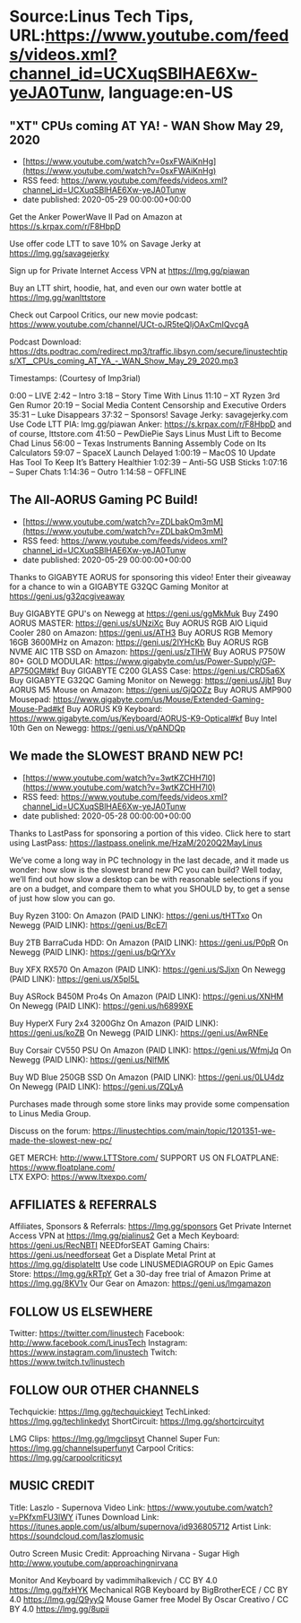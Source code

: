# Source:Linus Tech Tips, URL:https://www.youtube.com/feeds/videos.xml?channel_id=UCXuqSBlHAE6Xw-yeJA0Tunw, language:en-US

## "XT" CPUs coming AT YA! - WAN Show May 29, 2020
 - [https://www.youtube.com/watch?v=0sxFWAiKnHg](https://www.youtube.com/watch?v=0sxFWAiKnHg)
 - RSS feed: https://www.youtube.com/feeds/videos.xml?channel_id=UCXuqSBlHAE6Xw-yeJA0Tunw
 - date published: 2020-05-29 00:00:00+00:00

Get the Anker PowerWave II Pad on Amazon at https://s.krpax.com/r/F8HbpD

Use offer code LTT to save 10% on Savage Jerky at https://lmg.gg/savagejerky 

Sign up for Private Internet Access VPN at https://lmg.gg/piawan 

Buy an LTT shirt, hoodie, hat, and even our own water bottle at https://lmg.gg/wanlttstore

Check out Carpool Critics, our new movie podcast: https://www.youtube.com/channel/UCt-oJR5teQIjOAxCmIQvcgA

Podcast Download: https://dts.podtrac.com/redirect.mp3/traffic.libsyn.com/secure/linustechtips/XT__CPUs_coming_AT_YA_-_WAN_Show_May_29_2020.mp3

Timestamps: (Courtesy of Imp3rial)

0:00 – LIVE
2:42 – Intro
3:18 – Story Time With Linus
11:10 – XT Ryzen 3rd Gen Rumor
20:19 – Social Media Content Censorship and Executive Orders
35:31 – Luke Disappears
37:32 – Sponsors!
 Savage Jerky: savagejerky.com Use Code LTT
 PIA: lmg.gg/piawan
 Anker: https://s.krpax.com/r/F8HbpD
 and of course, lttstore.com
41:50 – PewDiePie Says Linus Must Lift to Become Chad Linus
56:00 – Texas Instruments Banning Assembly Code on Its Calculators
59:07 – SpaceX Launch Delayed
1:00:19 – MacOS 10 Update Has Tool To Keep It’s Battery Healthier
1:02:39 – Anti-5G USB Sticks
1:07:16 – Super Chats
1:14:36 – Outro
1:14:58 – OFFLINE

## The All-AORUS Gaming PC Build!
 - [https://www.youtube.com/watch?v=ZDLbakOm3mM](https://www.youtube.com/watch?v=ZDLbakOm3mM)
 - RSS feed: https://www.youtube.com/feeds/videos.xml?channel_id=UCXuqSBlHAE6Xw-yeJA0Tunw
 - date published: 2020-05-29 00:00:00+00:00

Thanks to GIGABYTE AORUS for sponsoring this video! Enter their giveaway for a chance to win a GIGABYTE G32QC Gaming Monitor at https://geni.us/g32qcgiveaway
 
Buy GIGABYTE GPU's on Newegg at https://geni.us/ggMkMuk
Buy Z490 AORUS MASTER: https://geni.us/sUNziXc
Buy AORUS RGB AIO Liquid Cooler 280 on Amazon: https://geni.us/ATH3
Buy AORUS RGB Memory 16GB 3600MHz on Amazon: https://geni.us/2lYHcKb
Buy AORUS RGB NVME AIC 1TB SSD on Amazon: https://geni.us/zTlHW
Buy AORUS P750W 80+ GOLD MODULAR: https://www.gigabyte.com/us/Power-Supply/GP-AP750GM#kf
Buy GIGABYTE C200 GLASS Case: https://geni.us/CRD5a6X
Buy GIGABYTE G32QC Gaming Monitor on Newegg: https://geni.us/Jjb1
Buy AORUS M5 Mouse on Amazon: https://geni.us/GjQOZz
Buy AORUS AMP900 Mousepad: https://www.gigabyte.com/us/Mouse/Extended-Gaming-Mouse-Pad#kf
Buy AORUS K9 Keyboard: https://www.gigabyte.com/us/Keyboard/AORUS-K9-Optical#kf
Buy Intel 10th Gen on Newegg: https://geni.us/VpANDQp

## We made the SLOWEST BRAND NEW PC!
 - [https://www.youtube.com/watch?v=3wtKZCHH7l0](https://www.youtube.com/watch?v=3wtKZCHH7l0)
 - RSS feed: https://www.youtube.com/feeds/videos.xml?channel_id=UCXuqSBlHAE6Xw-yeJA0Tunw
 - date published: 2020-05-28 00:00:00+00:00

Thanks to LastPass for sponsoring a portion of this video. Click here to start using LastPass: https://lastpass.onelink.me/HzaM/2020Q2MayLinus

We’ve come a long way in PC technology in the last decade, and it made us wonder: how slow is the slowest brand new PC you can build? Well today, we’ll find out how slow a desktop can be with reasonable selections if you are on a budget, and compare them to what you SHOULD by, to get a sense of just how slow you can go.

Buy Ryzen 3100:
On Amazon (PAID LINK): https://geni.us/tHTTxo
On Newegg (PAID LINK): https://geni.us/BcE7l

Buy 2TB BarraCuda HDD:
On Amazon (PAID LINK): https://geni.us/P0pR
On Newegg (PAID LINK): https://geni.us/bQrYXv

Buy XFX RX570
On Amazon (PAID LINK): https://geni.us/SJjxn
On Newegg (PAID LINK): https://geni.us/X5pl5L

Buy ASRock B450M Pro4s
On Amazon (PAID LINK): https://geni.us/XNHM
On Newegg (PAID LINK): https://geni.us/h6899XE

Buy HyperX Fury 2x4 3200Ghz
On Amazon (PAID LINK): https://geni.us/koZB
On Newegg (PAID LINK): https://geni.us/AwRNEe

Buy Corsair CV550 PSU
On Amazon (PAID LINK): https://geni.us/WfmjJq
On Newegg (PAID LINK): https://geni.us/NlfMK

Buy WD Blue 250GB SSD
On Amazon (PAID LINK): https://geni.us/0LU4dz
On Newegg (PAID LINK): https://geni.us/ZQLyA

Purchases made through some store links may provide some compensation to Linus Media Group.

Discuss on the forum: https://linustechtips.com/main/topic/1201351-we-made-the-slowest-new-pc/

GET MERCH: http://www.LTTStore.com/
SUPPORT US ON FLOATPLANE: https://www.floatplane.com/  
LTX EXPO: https://www.ltxexpo.com/   

AFFILIATES & REFERRALS
---------------------------------------------------
Affiliates, Sponsors & Referrals: https://lmg.gg/sponsors
Get Private Internet Access VPN at https://lmg.gg/pialinus2
Get a Mech Keyboard: https://geni.us/RecNBTI
NEEDforSEAT Gaming Chairs: https://geni.us/needforseat
Get a Displate Metal Print at https://lmg.gg/displateltt
Use code LINUSMEDIAGROUP on Epic Games Store: https://lmg.gg/kRTpY
Get a 30-day free trial of Amazon Prime at https://lmg.gg/8KV1v
Our Gear on Amazon: https://geni.us/lmgamazon
 
FOLLOW US ELSEWHERE
---------------------------------------------------  
Twitter: https://twitter.com/linustech
Facebook: http://www.facebook.com/LinusTech
Instagram: https://www.instagram.com/linustech
Twitch: https://www.twitch.tv/linustech

FOLLOW OUR OTHER CHANNELS
---------------------------------------------------  
Techquickie: https://lmg.gg/techquickieyt
TechLinked: https://lmg.gg/techlinkedyt
ShortCircuit: https://lmg.gg/shortcircuityt

LMG Clips: https://lmg.gg/lmgclipsyt
Channel Super Fun: https://lmg.gg/channelsuperfunyt
Carpool Critics: https://lmg.gg/carpoolcriticsyt

MUSIC CREDIT
---------------------------------------------------  
Title: Laszlo - Supernova
Video Link: https://www.youtube.com/watch?v=PKfxmFU3lWY
iTunes Download Link: https://itunes.apple.com/us/album/supernova/id936805712
Artist Link: https://soundcloud.com/laszlomusic

Outro Screen Music Credit: Approaching Nirvana - Sugar High http://www.youtube.com/approachingnirvana

Monitor And Keyboard by vadimmihalkevich / CC BY 4.0 https://lmg.gg/fxHYK 
Mechanical RGB Keyboard by BigBrotherECE / CC BY 4.0 https://lmg.gg/Q9yyQ 
Mouse Gamer free Model By Oscar Creativo / CC BY 4.0 https://lmg.gg/8upii

